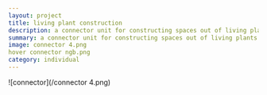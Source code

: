 ```yaml
---
layout: project
title: living plant construction
description: a connector unit for constructing spaces out of living plants using grafting
summary: a connector unit for constructing spaces out of living plants using grafting
image: connector 4.png
hover connector ngb.png
category: individual
---
```


![connector](/connector 4.png)
